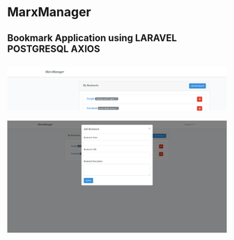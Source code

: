 # MarxManager
Bookmark Application using LARAVEL POSTGRESQL AXIOS
---
![alt text](screen/1.png)
---
![alt text](screen/2.png)